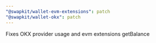 ```yaml
---
"@swapkit/wallet-evm-extensions": patch
"@swapkit/wallet-okx": patch
---
```


Fixes OKX provider usage and evm extensions getBalance
